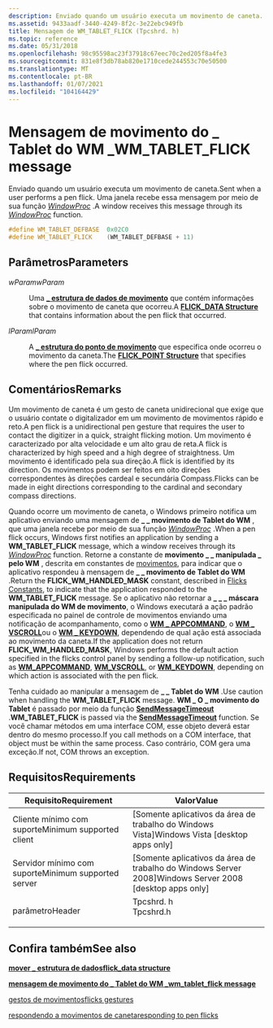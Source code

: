 ```yaml
---
description: Enviado quando um usuário executa um movimento de caneta. Uma janela recebe essa mensagem por meio de sua função WindowProc.
ms.assetid: 9433aadf-3440-4249-8f2c-3e22ebc949fb
title: Mensagem de WM_TABLET_FLICK (Tpcshrd. h)
ms.topic: reference
ms.date: 05/31/2018
ms.openlocfilehash: 98c95598ac23f37918c67eec70c2ed205f8a4fe3
ms.sourcegitcommit: 831e8f3db78ab820e1710cede244553c70e50500
ms.translationtype: MT
ms.contentlocale: pt-BR
ms.lasthandoff: 01/07/2021
ms.locfileid: "104164429"
---
```

# <a name="wm_tablet_flick-message"></a><span data-ttu-id="884ba-104">Mensagem de movimento do \_ Tablet do WM \_</span><span class="sxs-lookup"><span data-stu-id="884ba-104">WM\_TABLET\_FLICK message</span></span>

<span data-ttu-id="884ba-105">Enviado quando um usuário executa um movimento de caneta.</span><span class="sxs-lookup"><span data-stu-id="884ba-105">Sent when a user performs a pen flick.</span></span> <span data-ttu-id="884ba-106">Uma janela recebe essa mensagem por meio de sua função [*WindowProc*](/previous-versions/windows/desktop/legacy/ms633573(v=vs.85)) .</span><span class="sxs-lookup"><span data-stu-id="884ba-106">A window receives this message through its [*WindowProc*](/previous-versions/windows/desktop/legacy/ms633573(v=vs.85)) function.</span></span>


```C++
#define WM_TABLET_DEFBASE  0x02C0
#define WM_TABLET_FLICK    (WM_TABLET_DEFBASE + 11)     
```



## <a name="parameters"></a><span data-ttu-id="884ba-107">Parâmetros</span><span class="sxs-lookup"><span data-stu-id="884ba-107">Parameters</span></span>

<dl> <dt>

<span data-ttu-id="884ba-108">*wParam*</span><span class="sxs-lookup"><span data-stu-id="884ba-108">*wParam*</span></span> 
</dt> <dd>

<span data-ttu-id="884ba-109">Uma [**\_ estrutura de dados de movimento**](/windows/desktop/api/tabflicks/ns-tabflicks-flick_data) que contém informações sobre o movimento de caneta que ocorreu.</span><span class="sxs-lookup"><span data-stu-id="884ba-109">A [**FLICK\_DATA Structure**](/windows/desktop/api/tabflicks/ns-tabflicks-flick_data) that contains information about the pen flick that occurred.</span></span>

</dd> <dt>

<span data-ttu-id="884ba-110">*lParam*</span><span class="sxs-lookup"><span data-stu-id="884ba-110">*lParam*</span></span> 
</dt> <dd>

<span data-ttu-id="884ba-111">A [**\_ estrutura do ponto de movimento**](/windows/desktop/api/tabflicks/ns-tabflicks-flick_point) que especifica onde ocorreu o movimento da caneta.</span><span class="sxs-lookup"><span data-stu-id="884ba-111">The [**FLICK\_POINT Structure**](/windows/desktop/api/tabflicks/ns-tabflicks-flick_point) that specifies where the pen flick occurred.</span></span>

</dd> </dl>

## <a name="remarks"></a><span data-ttu-id="884ba-112">Comentários</span><span class="sxs-lookup"><span data-stu-id="884ba-112">Remarks</span></span>

<span data-ttu-id="884ba-113">Um movimento de caneta é um gesto de caneta unidirecional que exige que o usuário contate o digitalizador em um movimento de movimentos rápido e reto.</span><span class="sxs-lookup"><span data-stu-id="884ba-113">A pen flick is a unidirectional pen gesture that requires the user to contact the digitizer in a quick, straight flicking motion.</span></span> <span data-ttu-id="884ba-114">Um movimento é caracterizado por alta velocidade e um alto grau de reta.</span><span class="sxs-lookup"><span data-stu-id="884ba-114">A flick is characterized by high speed and a high degree of straightness.</span></span> <span data-ttu-id="884ba-115">Um movimento é identificado pela sua direção.</span><span class="sxs-lookup"><span data-stu-id="884ba-115">A flick is identified by its direction.</span></span> <span data-ttu-id="884ba-116">Os movimentos podem ser feitos em oito direções correspondentes às direções cardeal e secundária Compass.</span><span class="sxs-lookup"><span data-stu-id="884ba-116">Flicks can be made in eight directions corresponding to the cardinal and secondary compass directions.</span></span>

<span data-ttu-id="884ba-117">Quando ocorre um movimento de caneta, o Windows primeiro notifica um aplicativo enviando uma mensagem de **\_ \_ movimento de Tablet do WM** , que uma janela recebe por meio de sua função [*WindowProc*](/previous-versions/windows/desktop/legacy/ms633573(v=vs.85)) .</span><span class="sxs-lookup"><span data-stu-id="884ba-117">When a pen flick occurs, Windows first notifies an application by sending a **WM\_TABLET\_FLICK** message, which a window receives through its [*WindowProc*](/previous-versions/windows/desktop/legacy/ms633573(v=vs.85)) function.</span></span> <span data-ttu-id="884ba-118">Retorne a constante de **movimento \_ \_ manipulada \_ pelo WM** , descrita em constantes de [movimentos](flicks-constants.md), para indicar que o aplicativo respondeu à mensagem de **\_ \_ movimento de Tablet do WM** .</span><span class="sxs-lookup"><span data-stu-id="884ba-118">Return the **FLICK\_WM\_HANDLED\_MASK** constant, described in [Flicks Constants](flicks-constants.md), to indicate that the application responded to the **WM\_TABLET\_FLICK** message.</span></span> <span data-ttu-id="884ba-119">Se o aplicativo não retornar a **\_ \_ \_ máscara manipulada do WM de movimento**, o Windows executará a ação padrão especificada no painel de controle de movimentos enviando uma notificação de acompanhamento, como o [**WM \_ APPCOMMAND**](../inputdev/wm-appcommand.md), o [**WM \_ VSCROLL**](../controls/wm-vscroll.md)ou o [**WM \_ KEYDOWN**](../inputdev/wm-keydown.md), dependendo de qual ação está associada ao movimento da caneta.</span><span class="sxs-lookup"><span data-stu-id="884ba-119">If the application does not return **FLICK\_WM\_HANDLED\_MASK**, Windows performs the default action specified in the flicks control panel by sending a follow-up notification, such as [**WM\_APPCOMMAND**](../inputdev/wm-appcommand.md), [**WM\_VSCROLL**](../controls/wm-vscroll.md), or [**WM\_KEYDOWN**](../inputdev/wm-keydown.md), depending on which action is associated with the pen flick.</span></span>

<span data-ttu-id="884ba-120">Tenha cuidado ao manipular a mensagem de **\_ \_ Tablet do WM** .</span><span class="sxs-lookup"><span data-stu-id="884ba-120">Use caution when handling the **WM\_TABLET\_FLICK** message.</span></span> <span data-ttu-id="884ba-121">**WM \_ O \_ movimento do Tablet** é passado por meio da função [**SendMessageTimeout**](/windows/win32/api/winuser/nf-winuser-sendmessagetimeouta) .</span><span class="sxs-lookup"><span data-stu-id="884ba-121">**WM\_TABLET\_FLICK** is passed via the [**SendMessageTimeout**](/windows/win32/api/winuser/nf-winuser-sendmessagetimeouta) function.</span></span> <span data-ttu-id="884ba-122">Se você chamar métodos em uma interface COM, esse objeto deverá estar dentro do mesmo processo.</span><span class="sxs-lookup"><span data-stu-id="884ba-122">If you call methods on a COM interface, that object must be within the same process.</span></span> <span data-ttu-id="884ba-123">Caso contrário, COM gera uma exceção.</span><span class="sxs-lookup"><span data-stu-id="884ba-123">If not, COM throws an exception.</span></span>

## <a name="requirements"></a><span data-ttu-id="884ba-124">Requisitos</span><span class="sxs-lookup"><span data-stu-id="884ba-124">Requirements</span></span>



| <span data-ttu-id="884ba-125">Requisito</span><span class="sxs-lookup"><span data-stu-id="884ba-125">Requirement</span></span> | <span data-ttu-id="884ba-126">Valor</span><span class="sxs-lookup"><span data-stu-id="884ba-126">Value</span></span> |
|-------------------------------------|--------------------------------------------------------------------------------------|
| <span data-ttu-id="884ba-127">Cliente mínimo com suporte</span><span class="sxs-lookup"><span data-stu-id="884ba-127">Minimum supported client</span></span><br/> | <span data-ttu-id="884ba-128">\[Somente aplicativos da área de trabalho do Windows Vista\]</span><span class="sxs-lookup"><span data-stu-id="884ba-128">Windows Vista \[desktop apps only\]</span></span><br/>                                       |
| <span data-ttu-id="884ba-129">Servidor mínimo com suporte</span><span class="sxs-lookup"><span data-stu-id="884ba-129">Minimum supported server</span></span><br/> | <span data-ttu-id="884ba-130">\[Somente aplicativos da área de trabalho do Windows Server 2008\]</span><span class="sxs-lookup"><span data-stu-id="884ba-130">Windows Server 2008 \[desktop apps only\]</span></span><br/>                                 |
| <span data-ttu-id="884ba-131">parâmetro</span><span class="sxs-lookup"><span data-stu-id="884ba-131">Header</span></span><br/>                   | <dl> <span data-ttu-id="884ba-132"><dt>Tpcshrd. h</dt></span><span class="sxs-lookup"><span data-stu-id="884ba-132"><dt>Tpcshrd.h</dt></span></span> </dl> |



## <a name="see-also"></a><span data-ttu-id="884ba-133">Confira também</span><span class="sxs-lookup"><span data-stu-id="884ba-133">See also</span></span>

<dl> <dt>

[<span data-ttu-id="884ba-134">**mover \_ estrutura de dados**</span><span class="sxs-lookup"><span data-stu-id="884ba-134">**flick\_data structure**</span></span>](/windows/desktop/api/tabflicks/ns-tabflicks-flick_data)
</dt> <dt>

[<span data-ttu-id="884ba-135">**mensagem de movimento do \_ Tablet do WM \_**</span><span class="sxs-lookup"><span data-stu-id="884ba-135">**wm\_tablet\_flick message**</span></span>](wm-tablet-flick-message.md)
</dt> <dt>

[<span data-ttu-id="884ba-136">gestos de movimentos</span><span class="sxs-lookup"><span data-stu-id="884ba-136">flicks gestures</span></span>](flicks-gestures.md)
</dt> <dt>

<span data-ttu-id="884ba-137">[respondendo a movimentos de caneta](/previous-versions/windows/desktop/ms703447(v=vs.85))</span><span class="sxs-lookup"><span data-stu-id="884ba-137">[responding to pen flicks](/previous-versions/windows/desktop/ms703447(v=vs.85))</span></span>
</dt> </dl>

 

 
